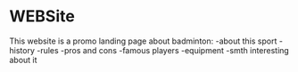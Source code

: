 # WEBSite
This website is a promo landing page about badminton:
-about this sport
-history
-rules
-pros and cons
-famous players
-equipment
-smth interesting about it

